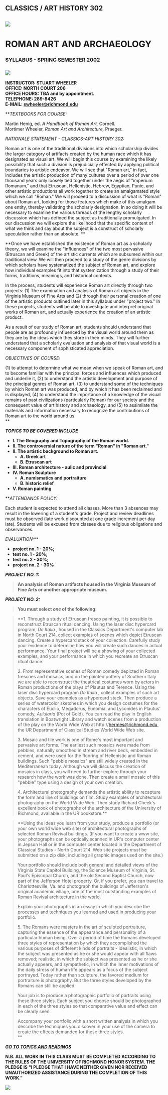 ## CLASSICS / ART HISTORY 302

## [_![](images/emperors.gif)_](302topicsS00.html)

#  ROMAN ART AND ARCHAEOLOGY

### SYLLABUS - SPRING SEMESTER 2002

### ![](images/bargreek.gif)

**INSTRUCTOR: STUART WHEELER  
OFFICE: NORTH COURT 206  
OFFICE HOURS: TBA and by appointment.  
TELEPHONE: 289-8426  
E-MAIL: [swheeler@richmond.edu](mailto:swheeler@richmond.edu)**  
  
**_TEXTBOOKS FOR COURSE:_  
  
Martin Henig, ed. _A Handbook of Roman Art,_ Cornell.  
Mortimer Wheeler, _Roman Art and Architecture,_ Praeger.  
  
_RATIONALE STATEMENT - CLASSICS-ART HISTORY 302:_  
  
Roman art is one of the traditional divisions into which scholarship divides
the larger category of artifacts created by the human race which it has
designated as visual art. We will begin this course by examining the likely
possibility that such a division is prejudicially effected by applying
political boundaries to artistic endeavor. We will see that  "Roman art," in
fact, includes the artistic production of many cultures over a period of over
one thousand years only loosely tied together under the aegis of "imperium
Romanum," and that Etruscan, Hellenistic, Hebrew, Egyptian, Punic, and other
artistic productions all work together to create an amalgamated style which we
call "Roman." We will proceed to a discussion of what is "Roman" about Roman
art, looking for those features which make of this amalgam one entity, thereby
validating the scholarly designation. In so doing it will be necessary to
examine the various threads of the lengthy scholarly discussion which has
defined the subject as traditionally promulgated. In our discussion we will
explore the likelihood that the specific content of what we think and say
about the subject is a construct of scholarly speculation rather than an
absolute. **

**Once we have established the existence of Roman art as a scholarly theory,
we will examine the "influences" of the two most pervasive (Etruscan and
Greek) of the artistic currents which are subsumed within our traditional
view. We will then proceed to a study of the genre divisions by which scholars
have systematized the subject of Roman art, and explore how individual
examples fit into that systemization through a study of their forms,
traditions, meanings, and historical contexts.  
  
In the process, students will experience Roman art directly through two
projects: (1) The examination and analysis of Roman art objects in the
Virginia Museum of Fine Arts and (2) through their personal creation of one of
the artistic products outlined later in this syllabus under "project two." In
these projects, students will be able to investigate and interpret original
works of Roman art, and actually experience the creation of an artistic
product.  
  
As a result of our study of Roman art, students should understand that people
are as profoundly influenced by the visual world around them as they are by
the ideas which they store in their minds. They will further understand that a
scholarly evaluation and analysis of that visual world is a necessary
component of sophisticated appreciation.  
  
_OBJECTIVES OF COURSE:_  
  
(1) to attempt to determine what we mean when we speak of Roman art, and to
become familiar with the principal forces and influences which produced and
underlie it, (2) to understand the artistic development and purpose of the
principal genres of Roman art, (3) to understand some of the techniques by
which Roman art was produced, and by which it has been reclaimed and is
displayed, (4) to understand the importance of a knowledge of the visual
remains of past civilizations (particularly Roman) for our society and the
consequent value of art history and archaeology, and (5) to assimilate the
materials and information necessary to recognize the contributions of Roman
art to the world around us.  
**

**_TOPICS TO BE COVERED INCLUDE_**

  * **I. The Geography and Topography of the Roman world.**
  * **II. The controversial nature of the term "Roman" in "Roman art."**
  * **II. The artistic background to Roman art.**
    * **A. Greek art**
    * **B. Etruscan art**
  * **III. Roman architecture - aulic and provincial**
  * **IV. Roman Sculpture**
    * **A. numismatics and portraiture**
    * **B. historic relief**
  * **V. Roman painting** 

**_ATTENDANCE POLICY:_  
  
Each student is expected to attend all classes. More than 3 absences may
result in the lowering of a student's grade. Project and review deadlines must
be observed (late work discounted at one grade increment per day late).
Students will be excused from classes due to religious obligations and
observances.  
  
_EVALUATION:_**

  * **project no. 1 - 20%;**
  * **test no. 1 - 20%;**
  * **test no. 2 - 30%;**
  * **project no. 2 - 30%** 

**_PROJECT NO. 1:_**

> **An analysis of Roman artifacts housed in the Virginia Museum of Fine Arts
or another appropriate museum.**

**_PROJECT NO. 2:_**

> **You must select _one_ of the following:**

>

> **1\. Through a study of Etruscan fresco painting, it is possible to
reconstruct Etruscan ritual dancing. Using the laser disc hypercard program,
_De Italia_ , housed in the Classics Department's computer lab in North Court
214, collect examples of scenes which depict Etruscan dancing. Create a
hypercard stack of your collection. Carefully study your evidence to determine
how you will create such dances in actual performance. Your final project will
be a showing of your collected examples, and your performance in which you
recreate an Etruscan ritual dance.  
>  
>  2\. From representative scenes of Roman comedy depicted in Roman frescoes
and mosaics, and on the painted pottery of Southern Italy we are able to
reconstruct the theatrical costumes worn by actors in Roman productions of the
plays of Plautus and Terence. Using the laser disc hypercard program _De
Italia_ , collect examples of such art objects. Save your examples as a
hypercard stack. Then produce a series of watercolor sketches in which you
design costumes for the characters of Euclio, Megadorus, Eunomia, and
Lyconides in Plautus' comedy, _Aulularia_ (Pot of Gold). You can read the play
in English translation in Boatwright Library and watch scenes from a
production of the play on the World Wide Web at http://hermes@richmond.edu,
the UR Department of Classical Studies World Wide Web site.  
>  
>  3\. Mosaic and tile work is one of Rome's most important and pervasive art
forms. The earliest such mosaics were made from pebbles, naturally smoothed in
stream and river beds, embedded in cement, and were used for the flooring of
Hellenistic and Roman buildings. Such  "pebble mosaics" are still widely
created in the Mediterranean today. Although we will discuss the creation of
mosaics in class, you will need to further explore through your research how
the work was done. Then create a small mosaic of this "pebble" type using a
design of your own creation.  
>  
>  4\. Architectural photography demands the artistic ability to recapture the
form and line of buildings on film. Study examples of architectural
photography on the World Wide Web. Then study Richard Cheek's excellent book
of photographs of the architecture of the University of Richmond, available in
the UR bookstore.**

>

> **Using the ideas you learn from your study, produce a portfolio (or your
own world wide web site) of architectural photographs of selected Roman
Revival buildings. (If you want to create a www site, your photographs can be
optically scanned in UR's computer center in Jepson Hall or in the computer
center located in the Department of Classical Studies - North Court 214. Web
site projects _must_ be submitted on a zip disk, including all graphic images
used on the site.)  
>  
>  Your portfolio should include both general and detailed views of the
Virginia State Capitol Building, the Science Museum of Virginia, St. Paul's
Episcopal Church, and the old Second Baptist Church, now part of the Jefferson
Hotel property. Or, if you prefer, you can travel to Charlottesville, Va. and
photograph the buildings of Jefferson's original academic village, one of the
most outstanding examples of Roman Revival architecture in the world.  
>  
>  Explain your photographs in an essay in which you describe the processes
and techniques you learned and used in producing your portfolio.  
>  
>  5\. The Romans were masters in the art of sculpted portraiture, capturing
the essence of the appearance and personality of a particular human being.
Over a period of time the Romans developed three styles of representation by
which they accomplished the various purposes of different kinds of portraits -
idealistic, in which the subject was presented as he or she would appear with
all flaws removed; realistic, in which the subject was presented as he or she
actually appears, and sympathetic, in which the inner motivations of the daily
stress of human life appears as a focus of the subject portrayed. Today rather
than sculpture, the favored medium for portraiture is photography. But the
three styles developed by the Romans can still be applied.  
>  
>  Your job is to produce a photographic portfolio of portraits using these
three styles. Each subject you choose should be photographed in each of the
three styles so that comparative value and effect can be clearly seen.  
>  
>  Accompany your portfolio with a short written analysis in which you
describe the techniques you discover in your use of the camera to create the
effects demanded for these three styles.  
>  **

[**_GO TO TOPICS AND READINGS_**](302topicsS02.html)

**N.B. ALL WORK IN THIS CLASS MUST BE COMPLETED ACCORDING TO THE RULES OF THE
UNIVERSITY OF RICHMOND HONOR SYSTEM. THE PLEDGE IS "I PLEDGE THAT I HAVE
NEITHER GIVEN NOR RECEIVED UNAUTHORIZED ASSISTANCE DURING THE COMPLETION OF
THIS WORK."**

![](images/bargreek.gif)

